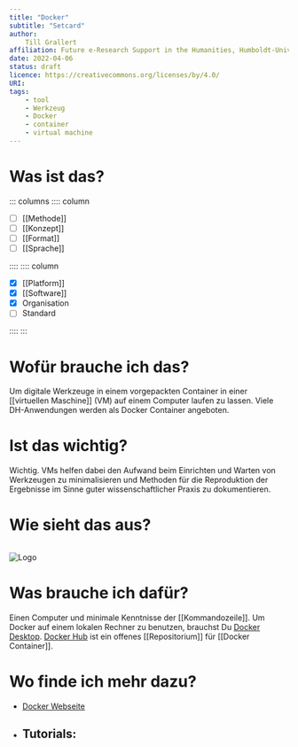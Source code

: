 ```yaml
---
title: "Docker"
subtitle: "Setcard"
author: 
    Till Grallert
affiliation: Future e-Research Support in the Humanities, Humboldt-Universität zu Berlin
date: 2022-04-06
status: draft
licence: https://creativecommons.org/licenses/by/4.0/
URI:
tags:
    - tool
    - Werkzeug
    - Docker
    - container
    - virtual machine
---
```


# Was ist das?

::: columns
:::: column

- [ ] [[Methode]] 
- [ ] [[Konzept]]
- [ ] [[Format]] 
- [ ] [[Sprache]]

::::
:::: column

- [x] [[Platform]]
- [x] [[Software]]
- [x] Organisation
- [ ] Standard

::::
:::

<!-- kurze Beschreibung? --> 
   
# Wofür brauche ich das?

Um digitale Werkzeuge in einem vorgepackten Container in einer [[virtuellen Maschine]] (VM) auf einem Computer laufen zu lassen. Viele DH-Anwendungen werden als Docker Container angeboten. 

# Ist das wichtig?

Wichtig. VMs helfen dabei den Aufwand beim Einrichten und Warten von Werkzeugen zu minimalisieren und Methoden für die Reproduktion der Ergebnisse im Sinne guter wissenschaftlicher Praxis zu dokumentieren.
 
# Wie sieht das aus?
<!-- code snippets oder icon -->
```xml
```

![Logo](https://upload.wikimedia.org/wikipedia/commons/4/4e/Docker_%28container_engine%29_logo.svg)

# Was brauche ich dafür?

Einen Computer und minimale Kenntnisse der [[Kommandozeile]]. Um Docker auf einem lokalen Rechner zu benutzen, brauchst Du [Docker Desktop](https://www.docker.com/products/docker-desktop/). [Docker Hub](https://www.docker.com/products/docker-hub/) ist ein offenes [[Repositorium]] für [[Docker Container]].

# Wo finde ich mehr dazu?
   
- [Docker Webseite](https://www.docker.com)
- Tutorials:
    - 
